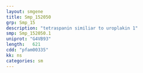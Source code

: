 ```yaml
---
layout: smgene
title: Smp_152050
grp: Smp_15
description: "tetraspanin similiar to uroplakin 1"
smp: Smp_152050.1
uniprot: "G4VB93"
length:   621
cdd: "pfam00335"
kk: ns
categories: sm
---
```

